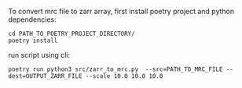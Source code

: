 To convert mrc file to zarr array, first install poetry project and python dependencies:

    cd PATH_TO_POETRY_PROJECT_DIRECTORY/
    poetry install


run script using cli:

    poetry run python3 src/zarr_to_mrc.py  --src=PATH_TO_MRC_FILE --dest=OUTPUT_ZARR_FILE --scale 10.0 10.0 10.0

